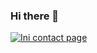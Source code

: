 ### Hi there 👋

<a href="https://discord.com/users/384653287544193024" target="_blank">
      <img
        src="https://discord.c99.nl/widget/theme-1/384653287544193024.png"
        alt="Ini contact page"
      />
    </a>
